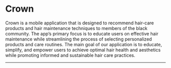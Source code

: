 # Crown

Crown is a mobile application that is designed to recommend hair-care products and hair maintenance techniques to members of the black community. The app’s primary focus is to educate users on effective hair maintenance while streamlining the process of selecting personalized products and care routines. The main goal of our application is to educate, simplify, and empower users to achieve optimal hair health and aesthetics while promoting informed and sustainable hair care practices.

---

